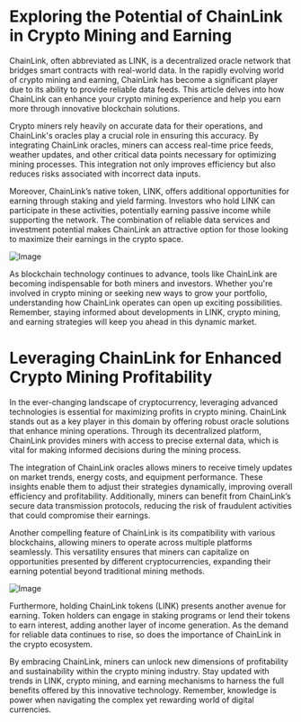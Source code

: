 # Exploring the Potential of ChainLink in Crypto Mining and Earning

ChainLink, often abbreviated as LINK, is a decentralized oracle network that bridges smart contracts with real-world data. In the rapidly evolving world of crypto mining and earning, ChainLink has become a significant player due to its ability to provide reliable data feeds. This article delves into how ChainLink can enhance your crypto mining experience and help you earn more through innovative blockchain solutions.

Crypto miners rely heavily on accurate data for their operations, and ChainLink's oracles play a crucial role in ensuring this accuracy. By integrating ChainLink oracles, miners can access real-time price feeds, weather updates, and other critical data points necessary for optimizing mining processes. This integration not only improves efficiency but also reduces risks associated with incorrect data inputs.

Moreover, ChainLink’s native token, LINK, offers additional opportunities for earning through staking and yield farming. Investors who hold LINK can participate in these activities, potentially earning passive income while supporting the network. The combination of reliable data services and investment potential makes ChainLink an attractive option for those looking to maximize their earnings in the crypto space.

![Image](https://github.com/user-attachments/assets/590b50a7-4459-4e76-8a31-559aed223621)

As blockchain technology continues to advance, tools like ChainLink are becoming indispensable for both miners and investors. Whether you're involved in crypto mining or seeking new ways to grow your portfolio, understanding how ChainLink operates can open up exciting possibilities. Remember, staying informed about developments in LINK, crypto mining, and earning strategies will keep you ahead in this dynamic market.

# Leveraging ChainLink for Enhanced Crypto Mining Profitability

In the ever-changing landscape of cryptocurrency, leveraging advanced technologies is essential for maximizing profits in crypto mining. ChainLink stands out as a key player in this domain by offering robust oracle solutions that enhance mining operations. Through its decentralized platform, ChainLink provides miners with access to precise external data, which is vital for making informed decisions during the mining process.

The integration of ChainLink oracles allows miners to receive timely updates on market trends, energy costs, and equipment performance. These insights enable them to adjust their strategies dynamically, improving overall efficiency and profitability. Additionally, miners can benefit from ChainLink’s secure data transmission protocols, reducing the risk of fraudulent activities that could compromise their earnings.

Another compelling feature of ChainLink is its compatibility with various blockchains, allowing miners to operate across multiple platforms seamlessly. This versatility ensures that miners can capitalize on opportunities presented by different cryptocurrencies, expanding their earning potential beyond traditional mining methods.

![Image](https://github.com/user-attachments/assets/590b50a7-4459-4e76-8a31-559aed223621)

Furthermore, holding ChainLink tokens (LINK) presents another avenue for earning. Token holders can engage in staking programs or lend their tokens to earn interest, adding another layer of income generation. As the demand for reliable data continues to rise, so does the importance of ChainLink in the crypto ecosystem.

By embracing ChainLink, miners can unlock new dimensions of profitability and sustainability within the crypto mining industry. Stay updated with trends in LINK, crypto mining, and earning mechanisms to harness the full benefits offered by this innovative technology. Remember, knowledge is power when navigating the complex yet rewarding world of digital currencies.